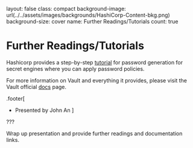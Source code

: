 
layout: false
class: compact
background-image: url(../../assets/images/backgrounds/HashiCorp-Content-bkg.png)
background-size: cover
name: Further Readings/Tutorials
count: true

# Further Readings/Tutorials


Hashicorp provides a step-by-step [tutorial](https://developer.hashicorp.com/vault/tutorials/policies/password-policies) for password generation for secret engines where you can apply password policies.

For more information on Vault and everything it provides, please visit the Vault official [docs](https://developer.hashicorp.com/vault/docs) page.

.footer[
- Presented by John An
]

???

Wrap up presentation and provide further readings and documentation links.
